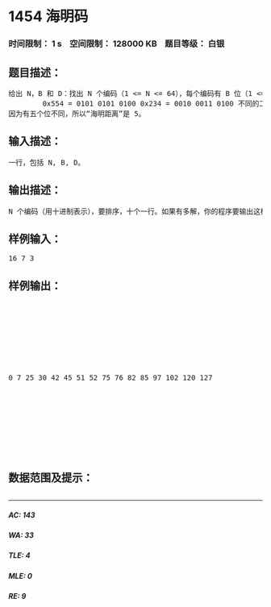# 1454 海明码     
### 时间限制： 1 s&nbsp;&nbsp;&nbsp;&nbsp;空间限制： 128000 KB&nbsp;&nbsp;&nbsp;&nbsp;题目等级： 白银  
## 题目描述：  

<pre>
给出 N，B 和 D：找出 N 个编码（1 <= N <= 64），每个编码有 B 位（1 <= B <= 8），使得两两编码之间至少有 D 个单位的“海明距离”（1 <= D <= 7）。“海明距离”是指对于两个编码，他们的二进制表示法中的不同二进制位的数目。看下面的两个编码 0x554 和 0x234 之间的区别（0x554 表示一个十六进制数，每个位上分别是 5，5，4）： 
        0x554 = 0101 0101 0100 0x234 = 0010 0011 0100 不同的二进制位: xxx xx 
因为有五个位不同，所以“海明距离”是 5。
</pre>
  
  
## 输入描述：  

<pre>
一行，包括 N, B, D。 
</pre>
  
  
## 输出描述：  

<pre>
N 个编码（用十进制表示），要排序，十个一行。如果有多解，你的程序要输出这样的解：假如把它化为 2^B 进制的数，它的值要最小。
</pre>
  
  
## 样例输入：  

<pre>
16 7 3 
</pre>
  
  
## 样例输出：  

<pre>









0 7 25 30 42 45 51 52 75 76 82 85 97 102 120 127




  




</pre>
  
  
## 数据范围及提示：  

<pre>
</pre>
  
  
***  

##### AC: 143  
##### WA: 33  
##### TLE: 4  
##### MLE: 0  
##### RE: 9  
